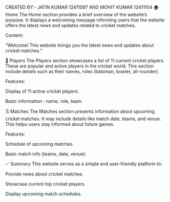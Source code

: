 CREATED BY:-
JATIN KUMAR 12411097
AND
MOHIT KUMAR 12411104
🏠 Home
The Home section provides a brief overview of the website’s purpose. It displays a welcoming message informing users that the website offers the latest news and updates related to cricket matches.

Content:

“Welcome! This website brings you the latest news and updates about cricket matches.”

🏏 Players
The Players section showcases a list of 11 current cricket players. These are popular and active players in the cricket world. This section include details such as their names, roles (batsman, bowler, all-rounder).

Features:

Display of 11 active cricket players.

Basic information : name, role, team.

🗓️ Matches
The Matches section presents information about upcoming cricket matches. It may include details like match date, teams, and venue. This helps users stay informed about future games.

Features:

Schedule of upcoming matches.

Basic match info (teams, date, venue).

✅ Summary
This website serves as a simple and user-friendly platform to:

Provide news about cricket matches.

Showcase current top cricket players.

Display upcoming match schedules.
